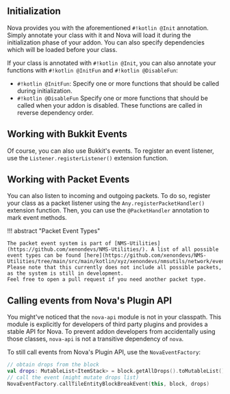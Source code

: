 ## Initialization

Nova provides you with the aforementioned `#!kotlin @Init` annotation. Simply annotate your class with it and Nova will load it during
the initialization phase of your addon. You can also specify dependencies which will be loaded before your class.

If your class is annotated with `#!kotlin @Init`, you can also annotate your functions with `#!kotlin @InitFun` and `#!kotlin @DisableFun`:

* `#!kotlin @InitFun`: Specify one or more functions that should be called during initialization.
* `#!kotlin @DisableFun` Specify one or more functions that should be called when your addon is disabled. These functions are called
  in reverse dependency order.

## Working with Bukkit Events

Of course, you can also use Bukkit's events. To register an event listener, use the `Listener.registerListener()` extension function.

## Working with Packet Events

You can also listen to incoming and outgoing packets. To do so, register your class as a packet listener using the `Any.registerPacketHandler()`
extension function. Then, you can use the `@PacketHandler` annotation to mark event methods.

!!! abstract "Packet Event Types"

    The packet event system is part of [NMS-Utilities](https://github.com/xenondevs/NMS-Utilities/). A list of all possible
    event types can be found [here](https://github.com/xenondevs/NMS-Utilities/tree/main/src/main/kotlin/xyz/xenondevs/nmsutils/network/event).  
    Please note that this currently does not include all possible packets, as the system is still in development.
    Feel free to open a pull request if you need another packet type.

## Calling events from Nova's Plugin API

You might've noticed that the `nova-api` module is not in your classpath. This module is explicitly for developers of
third party plugins and provides a stable API for Nova. To prevent addon developers from accidentally using those
classes, `nova-api` is not a transitive dependency of `nova`.

To still call events from Nova's Plugin API, use the `NovaEventFactory`:

```kotlin
// obtain drops from the block
val drops: MutableList<ItemStack> = block.getAllDrops().toMutableList()
// call the event (might mutate drops list)
NovaEventFactory.callTileEntityBlockBreakEvent(this, block, drops)
```